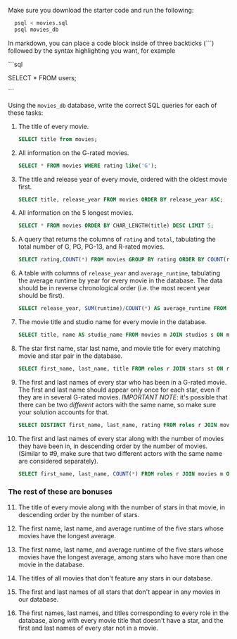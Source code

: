 Make sure you download the starter code and run the following:

```sh
  psql < movies.sql
  psql movies_db
```

In markdown, you can place a code block inside of three backticks (```) followed by the syntax highlighting you want, for example

\```sql

SELECT \* FROM users;

\```

Using the `movies_db` database, write the correct SQL queries for each of these tasks:

1.  The title of every movie.
    ```sql
    SELECT title from movies;
    ```
2.  All information on the G-rated movies.
    ```sql
    SELECT * FROM movies WHERE rating like('G');
    ```
3.  The title and release year of every movie, ordered with the
    oldest movie first.
    ```sql
    SELECT title, release_year FROM movies ORDER BY release_year ASC;
    ```
4.  All information on the 5 longest movies.
    ```sql
    SELECT * FROM movies ORDER BY CHAR_LENGTH(title) DESC LIMIT 5;
    ```
5.  A query that returns the columns of `rating` and `total`, tabulating the
    total number of G, PG, PG-13, and R-rated movies.
    ```sql
    SELECT rating,COUNT(*) FROM movies GROUP BY rating ORDER BY COUNT(rating);
    ```
6.  A table with columns of `release_year` and `average_runtime`,
    tabulating the average runtime by year for every movie in the database. The data should be in reverse chronological order (i.e. the most recent year should be first).
    ```sql
    SELECT release_year, SUM(runtime)/COUNT(*) AS average_runtime FROM movies GROUP BY release_year ORDER BY release_year DESC;
    ```
7.  The movie title and studio name for every movie in the
    database.
    ```sql
    SELECT title, name AS studio_name FROM movies m JOIN studios s ON m.studio_id = s.id;
    ```
8.  The star first name, star last name, and movie title for every
    matching movie and star pair in the database.
    ```sql
    SELECT first_name, last_name, title FROM roles r JOIN stars st ON r.star_id = st.id JOIN movies m ON r.movie_id = m.id;
    ```
9.  The first and last names of every star who has been in a G-rated movie. The first and last name should appear only once for each star, even if they are in several G-rated movies. _IMPORTANT NOTE_: it's possible that there can be two _different_ actors with the same name, so make sure your solution accounts for that.
    ```sql
    SELECT DISTINCT first_name, last_name, rating FROM roles r JOIN movies m ON r.movie_id = m.id JOIN stars s ON r.star_id = s.id WHERE (rating='G');
    ```
10. The first and last names of every star along with the number
    of movies they have been in, in descending order by the number of movies. (Similar to #9, make sure
    that two different actors with the same name are considered separately).
    ```sql
    SELECT first_name, last_name, COUNT(*) FROM roles r JOIN movies m ON r.movie_id = m.id JOIN stars s ON r.star_id = s.id GROUP BY first_name, last_name ORDER BY COUNT(*) DESC;
    ```

### The rest of these are bonuses

11. The title of every movie along with the number of stars in
    that movie, in descending order by the number of stars.

12. The first name, last name, and average runtime of the five
    stars whose movies have the longest average.

13. The first name, last name, and average runtime of the five
    stars whose movies have the longest average, among stars who have more than one movie in the database.

14. The titles of all movies that don't feature any stars in our
    database.

15. The first and last names of all stars that don't appear in any movies in our database.

16. The first names, last names, and titles corresponding to every
    role in the database, along with every movie title that doesn't have a star, and the first and last names of every star not in a movie.
